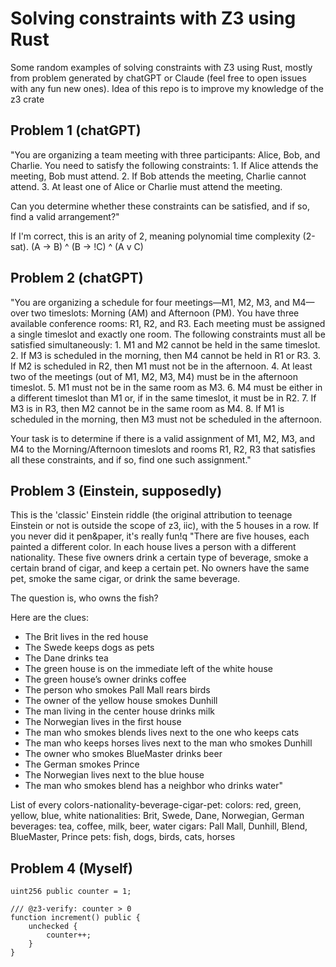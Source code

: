 # Solving constraints with Z3 using Rust

Some random examples of solving constraints with Z3 using Rust, mostly from problem generated by chatGPT or Claude (feel free to open issues with any fun new ones).
Idea of this repo is to improve my knowledge of the z3 crate

## Problem 1 (chatGPT)
"You are organizing a team meeting with three participants: Alice, Bob, and Charlie. You need to satisfy the following constraints:
	1.	If Alice attends the meeting, Bob must attend.
	2.	If Bob attends the meeting, Charlie cannot attend.
	3.	At least one of Alice or Charlie must attend the meeting.

Can you determine whether these constraints can be satisfied, and if so, find a valid arrangement?"

If I'm correct, this is an arity of 2, meaning polynomial time complexity (2-sat).
(A -> B) ^ (B -> !C) ^ (A v C)

## Problem 2 (chatGPT)
"You are organizing a schedule for four meetings—M1, M2, M3, and M4—over two timeslots: Morning (AM) and Afternoon (PM). You have three available conference rooms: R1, R2, and R3. Each meeting must be assigned a single timeslot and exactly one room. The following constraints must all be satisfied simultaneously:
	1.	M1 and M2 cannot be held in the same timeslot.
	2.	If M3 is scheduled in the morning, then M4 cannot be held in R1 or R3.
	3.	If M2 is scheduled in R2, then M1 must not be in the afternoon.
	4.	At least two of the meetings (out of M1, M2, M3, M4) must be in the afternoon timeslot.
	5.	M1 must not be in the same room as M3.
	6.	M4 must be either in a different timeslot than M1 or, if in the same timeslot, it must be in R2.
	7.	If M3 is in R3, then M2 cannot be in the same room as M4.
	8.	If M1 is scheduled in the morning, then M3 must not be scheduled in the afternoon.

Your task is to determine if there is a valid assignment of M1, M2, M3, and M4 to the Morning/Afternoon timeslots and rooms R1, R2, R3 that satisfies all these constraints, and if so, find one such assignment."

## Problem 3 (Einstein, supposedly)
This is the 'classic' Einstein riddle (the original attribution to teenage Einstein or not is outside the scope of z3, iic), with the 5 houses in a row. If you never did it pen&paper, it's really fun!q
"There are five houses, each painted a different color. In each house lives a person with a different nationality.
These five owners drink a certain type of beverage, smoke a certain brand of cigar, and keep a certain pet.
No owners have the same pet, smoke the same cigar, or drink the same beverage.

The question is, who owns the fish?

Here are the clues:

- The Brit lives in the red house
- The Swede keeps dogs as pets
- The Dane drinks tea
- The green house is on the immediate left of the white house
- The green house’s owner drinks coffee
- The person who smokes Pall Mall rears birds
- The owner of the yellow house smokes Dunhill
- The man living in the center house drinks milk
- The Norwegian lives in the first house
- The man who smokes blends lives next to the one who keeps cats
- The man who keeps horses lives next to the man who smokes Dunhill
- The owner who smokes BlueMaster drinks beer
- The German smokes Prince
- The Norwegian lives next to the blue house
- The man who smokes blend has a neighbor who drinks water"

List of every colors-nationality-beverage-cigar-pet:
colors: red, green, yellow, blue, white
nationalities: Brit, Swede, Dane, Norwegian, German
beverages: tea, coffee, milk, beer, water
cigars: Pall Mall, Dunhill, Blend, BlueMaster, Prince
pets: fish, dogs, birds, cats, horses

## Problem 4 (Myself)

```solidity
uint256 public counter = 1;

/// @z3-verify: counter > 0
function increment() public {
    unchecked {
        counter++;
    }
}
```
